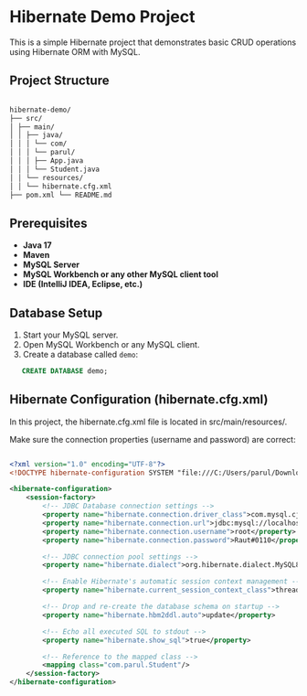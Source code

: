 # Hibernate Demo Project

This is a simple Hibernate project that demonstrates basic CRUD operations using Hibernate ORM with MySQL.

## Project Structure

```bash

hibernate-demo/
├── src/
│ ├── main/
│ │ ├── java/
│ │ │ └── com/
│ │ │ └── parul/
│ │ │ ├── App.java
│ │ │ └── Student.java
│ │ └── resources/
│ │ └── hibernate.cfg.xml
├── pom.xml └── README.md

```

## Prerequisites

- **Java 17**
- **Maven**
- **MySQL Server**
- **MySQL Workbench or any other MySQL client tool**
- **IDE (IntelliJ IDEA, Eclipse, etc.)**

## Database Setup

1. Start your MySQL server.
2. Open MySQL Workbench or any MySQL client.
3. Create a database called `demo`:
```sql
   CREATE DATABASE demo;
```
## Hibernate Configuration (hibernate.cfg.xml)

In this project, the hibernate.cfg.xml file is located in src/main/resources/.

Make sure the connection properties (username and password) are correct:

```xml

<?xml version="1.0" encoding="UTF-8"?>
<!DOCTYPE hibernate-configuration SYSTEM "file:///C:/Users/parul/Downloads/hibernate-configuration-3.0.dtd">

<hibernate-configuration>
    <session-factory>
        <!-- JDBC Database connection settings -->
        <property name="hibernate.connection.driver_class">com.mysql.cj.jdbc.Driver</property>
        <property name="hibernate.connection.url">jdbc:mysql://localhost:3306/demo</property>
        <property name="hibernate.connection.username">root</property>
        <property name="hibernate.connection.password">Raut#0110</property>

        <!-- JDBC connection pool settings -->
        <property name="hibernate.dialect">org.hibernate.dialect.MySQL8Dialect</property>

        <!-- Enable Hibernate's automatic session context management -->
        <property name="hibernate.current_session_context_class">thread</property>

        <!-- Drop and re-create the database schema on startup -->
        <property name="hibernate.hbm2ddl.auto">update</property>

        <!-- Echo all executed SQL to stdout -->
        <property name="hibernate.show_sql">true</property>

        <!-- Reference to the mapped class -->
        <mapping class="com.parul.Student"/>
    </session-factory>
</hibernate-configuration>


```
